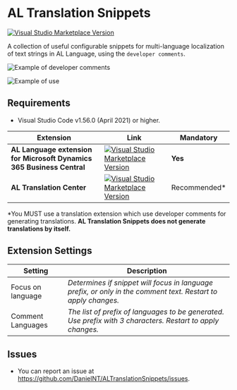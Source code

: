 # AL Translation Snippets

[![Visual Studio Marketplace Version](https://img.shields.io/vscode-marketplace/v/daniel-nt.al-translation-snippets.svg?style=flat-square&label=VS%20Marketplace)](https://marketplace.visualstudio.com/items?itemName=daniel-nt.al-translation-snippets)

A collection of useful configurable snippets for multi-language localization of text strings in AL Language, using the `developer comments`.

![Example of developer comments](https://i.ibb.co/ZTbGhC2/example-Label.png)

![Example of use](https://github.com/DanielNT/AlTranslationSnippets/assets/12068767/268de838-9d28-4bf0-b5a8-f84b95fb36c8)

## Requirements
- Visual Studio Code v1.56.0 (April 2021) or higher.

| **Extension**| Link     | Mandatory |
|--------------|-----------|------------|
| **AL Language extension for Microsoft Dynamics 365 Business Central** | [![Visual Studio Marketplace Version](https://img.shields.io/vscode-marketplace/v/ms-dynamics-smb.al.svg?style=flat-square&label=Download)](https://marketplace.visualstudio.com/items?itemName=ms-dynamics-smb.al) |  **Yes**    | 
| **AL Translation Center** | [![Visual Studio Marketplace Version](https://img.shields.io/vscode-marketplace/v/daniel-nt.al-translation-center.svg?style=flat-square&label=Download)](https://marketplace.visualstudio.com/items?itemName=daniel-nt.al-translation-center) |  Recommended*    | 

*You MUST use a translation extension which use developer comments for generating translations. **AL Translation Snippets does not generate translations by itself.**


## Extension Settings

| **Setting** | Description    |
|-------------|----------------|
| Focus on language | *Determines if snippet will focus in language prefix, or only in the comment text. Restart to apply changes.* |
| Comment Languages | *The list of prefix of languages to be generated. Use prefix with 3 characters. Restart to apply changes.* |

## Issues
- You can report an issue at https://github.com/DanielNT/ALTranslationSnippets/issues.

